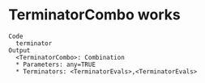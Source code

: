 # TerminatorCombo works

    Code
      terminator
    Output
      <TerminatorCombo>: Combination
      * Parameters: any=TRUE
      * Terminators: <TerminatorEvals>,<TerminatorEvals>

